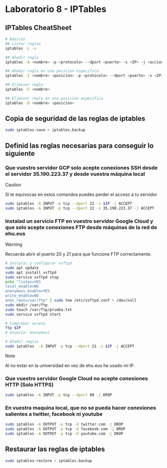 # Laboratorio 8 - IPTables

## IPTables CheatSheet

```bash
# Basicos
## Listar reglas
iptables -L -v

## Añadir regla
iptables -A <nombre> -p <protocolo> --dport <puerto> -s <IP> -j <accion>

## Añadir regla en una posicion especifica
iptables -I <nombre> <posicion> -p <protocolo> --dport <puerto> -s <IP> -j <accion>

## Eliminar regla
iptables -F <nombre>

## Eliminar regla en una posicion especifica
iptables -D <nombre> <posicion>

```

## Copia de seguridad de las reglas de iptables

```bash
sudo iptables-save > iptables.backup
```

## Definid las reglas necesarias para conseguir lo siguiente

### Que vuestro servidor GCP solo acepte conexiones SSH desde el servidor 35.190.223.37 y desde vuestra máquina local

> [!CAUTION]
> Si te equivocas en estos comandos puedes perder el acceso a tu servidor

```bash
sudo iptables -A INPUT -p tcp --dport 22 -s $IP -j ACCEPT
sudo iptables -A INPUT -p tcp --dport 22 -s 35.190.223.37 -j ACCEPT
```

### Instalad un servicio FTP en vuestro servidor Google Cloud y que solo acepte conexiones FTP desde máquinas de la red de ehu.eus

> [!WARNING]
> Recuerda abrir el puerto 20 y 21 para que funcione FTP correctamente.

```bash
# Instalar y configurar vsftpd
sudo apt update
sudo apt install vsftpd
sudo service vsftpd stop
echo "listen=YES
local_enable=NO
anonymous_enable=YES
write_enable=NO
anon_root=/var/ftp" | sudo tee /etc/vsftpd.conf > /dev/null
sudo mkdir /var/ftp
sudo touch /var/ftp/prueba.txt
sudo service vsftpd start
```

```bash
# Comprobar acceso
ftp $IP
# Usuario: anonymous
```

```bash
# Añadir reglas
sudo iptables  -A INPUT -p tcp --dport 21 -s $IP -j ACCEPT
```

> [!Note]
> Al no estar en la universidad en vez de ehu.eus he usado mi IP.

### Que vuestro servidor Google Cloud no acepte conexiones HTTP (Solo HTTPS)

```bash
sudo iptables -A INPUT -p tcp --dport 80 -j DROP
```

### En vuestra maquina local, que no se pueda hacer conexiones salientes a twitter, facebook ni youtube

```bash
sudo iptables -A OUTPUT -p tcp -d twitter.com -j DROP
sudo iptables -A OUTPUT -p tcp -d facebook.com -j DROP
sudo iptables -A OUTPUT -p tcp -d youtube.com -j DROP
```

## Restaurar las reglas de iptables

```bash
sudo iptables-restore < iptables.backup
```
